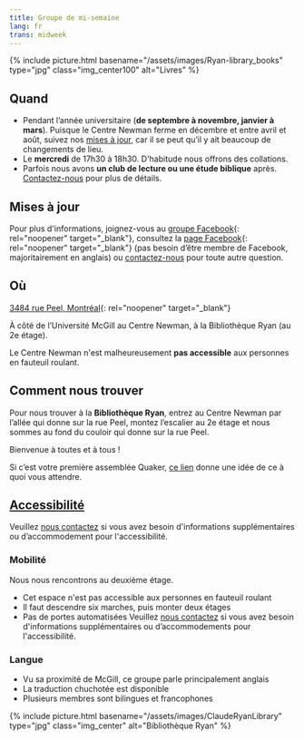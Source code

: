 ```yaml
---
title: Groupe de mi-semaine
lang: fr
trans: midweek
---
```

{% include picture.html basename="/assets/images/Ryan-library_books" type="jpg" class="img_center100" alt="Livres" %}

## Quand
* Pendant l’année universitaire (**de septembre à novembre, janvier à mars**). Puisque le Centre Newman ferme en décembre et entre avril et août, suivez nos [mises à jour](#misesàjour), car il se peut qu’il y ait beaucoup de changements de lieu.
* Le **mercredi** de 17h30 à 18h30. D'habitude nous offrons des collations.
* Parfois nous avons **un club de lecture ou une étude biblique** après. [Contactez-nous](/contact-fr.html) pour plus de détails.

## Mises à jour <span class="stanchor"><a name="misesàjour"></a></span>
Pour plus d'informations, joignez-vous au [groupe Facebook](https://www.facebook.com/groups/mtlmidweek/){: rel="noopener" target="_blank"}, consultez la [page Facebook](https://www.facebook.com/MontrealQuakers/){: rel="noopener" target="_blank"} (pas besoin d’être membre de Facebook, majoritairement en anglais) ou [contactez-nous](/contact-fr.html) pour toute autre question.
## Où
[3484 rue Peel, Montréal](https://goo.gl/maps/MeQqk7m8Hegzx9Sz8){: rel="noopener" target="_blank"}

À côté de l’Université McGill au Centre Newman, à la <i class="fas fa-book"></i> Bibliothèque Ryan (au 2e étage). 

Le Centre Newman n'est malheureusement **pas accessible** aux personnes en fauteuil roulant.
## Comment nous trouver
Pour nous trouver à la **Bibliothèque Ryan**, entrez au Centre Newman par l’allée qui donne sur la rue Peel, montez l’escalier au 2e étage et nous sommes au fond du couloir qui donne sur la rue Peel.

Bienvenue à toutes et à tous !

Si c’est votre première assemblée Quaker, [ce lien](/a_propos.html) donne une idée de ce à quoi vous attendre.

## [Accessibilité](/accessibilité) <span class="stanchor"><a name="accessibilité"></a></span>
Veuillez [nous contactez](/contact-fr) si vous avez besoin d'informations supplémentaires ou d’accommodement pour l'accessibilité.
### Mobilité
Nous nous rencontrons au deuxième étage.
* Cet espace n'est pas accessible aux personnes en fauteuil roulant
* Il faut descendre six marches, puis monter deux étages
* Pas de portes automatisées
Veuillez [nous contactez](/contact-fr) si vous avez besoin d'informations supplémentaires ou d’accommodements pour l'accessibilité.

### Langue
* Vu sa proximité de McGill, ce groupe parle principalement anglais
* La traduction chuchotée est disponible
* Plusieurs membres sont bilingues et francophones

{% include picture.html basename="/assets/images/ClaudeRyanLibrary" type="jpg" class="img_center" alt="Bibliothèque Ryan" %}
